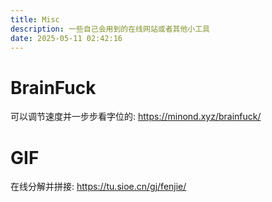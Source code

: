 ```yaml
---
title: Misc
description: 一些自己会用到的在线网站或者其他小工具
date: 2025-05-11 02:42:16
---
```


# BrainFuck 

可以调节速度并一步步看字位的: https://minond.xyz/brainfuck/

# GIF 

在线分解并拼接: https://tu.sioe.cn/gj/fenjie/